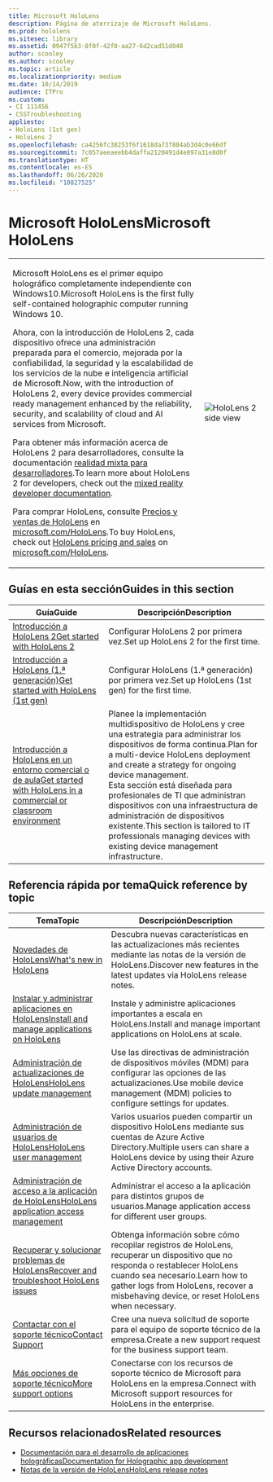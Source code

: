 ```yaml
---
title: Microsoft HoloLens
description: Página de aterrizaje de Microsoft HoloLens.
ms.prod: hololens
ms.sitesec: library
ms.assetid: 0947f5b3-8f0f-42f0-aa27-6d2cad51d040
author: scooley
ms.author: scooley
ms.topic: article
ms.localizationpriority: medium
ms.date: 10/14/2019
audience: ITPro
ms.custom:
- CI 111456
- CSSTroubleshooting
appliesto:
- HoloLens (1st gen)
- HoloLens 2
ms.openlocfilehash: ca4256fc38253f6f1618da73f804ab3d4c0e66df
ms.sourcegitcommit: 7c057aeeaeebb4daffa2120491d4e897a31e8d0f
ms.translationtype: HT
ms.contentlocale: es-ES
ms.lasthandoff: 06/26/2020
ms.locfileid: "10827525"
---
```

# <span data-ttu-id="2e52d-103">Microsoft HoloLens</span><span class="sxs-lookup"><span data-stu-id="2e52d-103">Microsoft HoloLens</span></span>

<table><tbody>
<tr><td style="border: 0px;width: 75%;valign= top">
<p><span data-ttu-id="2e52d-104">Microsoft HoloLens es el primer equipo holográfico completamente independiente con Windows10.</span><span class="sxs-lookup"><span data-stu-id="2e52d-104">Microsoft HoloLens is the first fully self-contained holographic computer running Windows 10.</span></span></p>

<p><span data-ttu-id="2e52d-105">Ahora, con la introducción de HoloLens 2, cada dispositivo ofrece una administración preparada para el comercio, mejorada por la confiabilidad, la seguridad y la escalabilidad de los servicios de la nube e inteligencia artificial de Microsoft.</span><span class="sxs-lookup"><span data-stu-id="2e52d-105">Now, with the introduction of HoloLens 2, every device provides commercial ready management enhanced by the reliability, security, and scalability of cloud and AI services from Microsoft.</span></span></p>

<p><span data-ttu-id="2e52d-106">Para obtener más información acerca de HoloLens 2 para desarrolladores, consulte la documentación <a href="https://docs.microsoft.com/windows/mixed-reality/">realidad mixta para desarrolladores</a>.</span><span class="sxs-lookup"><span data-stu-id="2e52d-106">To learn more about HoloLens 2 for developers, check out the <a href="https://docs.microsoft.com/windows/mixed-reality/">mixed reality developer documentation</a>.</span></span></p>

<p><span data-ttu-id="2e52d-107">Para comprar HoloLens, consulte <a href="https://www.microsoft.com/hololens/buy">Precios y ventas de HoloLens</a> en <a href="https://www.microsoft.com/hololens">microsoft.com/HoloLens</a>.</span><span class="sxs-lookup"><span data-stu-id="2e52d-107">To buy HoloLens, check out <a href="https://www.microsoft.com/hololens/buy">HoloLens pricing and sales</a> on <a href="https://www.microsoft.com/hololens">microsoft.com/HoloLens</a>.</span></span></p>
</td>

<td align="left" style="border: 0px"><img alt="HoloLens 2 side view" src="images/hololens2-side-render-xs.png"/></td></tr>
</tbody></table>

## <span data-ttu-id="2e52d-108">Guías en esta sección</span><span class="sxs-lookup"><span data-stu-id="2e52d-108">Guides in this section</span></span>

| <span data-ttu-id="2e52d-109">Guía</span><span class="sxs-lookup"><span data-stu-id="2e52d-109">Guide</span></span> | <span data-ttu-id="2e52d-110">Descripción</span><span class="sxs-lookup"><span data-stu-id="2e52d-110">Description</span></span> |
| --- | --- |
| [<span data-ttu-id="2e52d-111">Introducción a HoloLens 2</span><span class="sxs-lookup"><span data-stu-id="2e52d-111">Get started with HoloLens 2</span></span>](hololens2-setup.md) | <span data-ttu-id="2e52d-112">Configurar HoloLens 2 por primera vez.</span><span class="sxs-lookup"><span data-stu-id="2e52d-112">Set up HoloLens 2 for the first time.</span></span>  |
| [<span data-ttu-id="2e52d-113">Introducción a HoloLens (1.ª generación)</span><span class="sxs-lookup"><span data-stu-id="2e52d-113">Get started with HoloLens (1st gen)</span></span>](hololens1-setup.md) | <span data-ttu-id="2e52d-114">Configurar HoloLens (1.ª generación) por primera vez.</span><span class="sxs-lookup"><span data-stu-id="2e52d-114">Set up HoloLens (1st gen) for the first time.</span></span>  |
| [<span data-ttu-id="2e52d-115">Introducción a HoloLens en un entorno comercial o de aula</span><span class="sxs-lookup"><span data-stu-id="2e52d-115">Get started with HoloLens in a commercial or classroom environment</span></span>](hololens-requirements.md) | <span data-ttu-id="2e52d-116">Planee la implementación multidispositivo de HoloLens y cree una estrategia para administrar los dispositivos de forma continua.</span><span class="sxs-lookup"><span data-stu-id="2e52d-116">Plan for a multi-device HoloLens deployment and create a strategy for ongoing device management.</span></span></br><span data-ttu-id="2e52d-117">Esta sección está diseñada para profesionales de TI que administran dispositivos con una infraestructura de administración de dispositivos existente.</span><span class="sxs-lookup"><span data-stu-id="2e52d-117">This section is tailored to IT professionals managing devices with existing device management infrastructure.</span></span>  |

## <span data-ttu-id="2e52d-118">Referencia rápida por tema</span><span class="sxs-lookup"><span data-stu-id="2e52d-118">Quick reference by topic</span></span>

| <span data-ttu-id="2e52d-119">Tema</span><span class="sxs-lookup"><span data-stu-id="2e52d-119">Topic</span></span> | <span data-ttu-id="2e52d-120">Descripción</span><span class="sxs-lookup"><span data-stu-id="2e52d-120">Description</span></span> |
| --- | --- |
| [<span data-ttu-id="2e52d-121">Novedades de HoloLens</span><span class="sxs-lookup"><span data-stu-id="2e52d-121">What's new in HoloLens</span></span>](hololens-whats-new.md) | <span data-ttu-id="2e52d-122">Descubra nuevas características en las actualizaciones más recientes mediante las notas de la versión de HoloLens.</span><span class="sxs-lookup"><span data-stu-id="2e52d-122">Discover new features in the latest updates via HoloLens release notes.</span></span> |
| [<span data-ttu-id="2e52d-123">Instalar y administrar aplicaciones en HoloLens</span><span class="sxs-lookup"><span data-stu-id="2e52d-123">Install and manage applications on HoloLens</span></span>](hololens-install-apps.md) | <span data-ttu-id="2e52d-124">Instale y administre aplicaciones importantes a escala en HoloLens.</span><span class="sxs-lookup"><span data-stu-id="2e52d-124">Install and manage important applications on HoloLens at scale.</span></span> |
| [<span data-ttu-id="2e52d-125">Administración de actualizaciones de HoloLens</span><span class="sxs-lookup"><span data-stu-id="2e52d-125">HoloLens update management</span></span>](hololens-updates.md) | <span data-ttu-id="2e52d-126">Use las directivas de administración de dispositivos móviles (MDM) para configurar las opciones de las actualizaciones.</span><span class="sxs-lookup"><span data-stu-id="2e52d-126">Use mobile device management (MDM) policies to configure settings for updates.</span></span> |
| [<span data-ttu-id="2e52d-127">Administración de usuarios de HoloLens</span><span class="sxs-lookup"><span data-stu-id="2e52d-127">HoloLens user management</span></span>](hololens-multiple-users.md) | <span data-ttu-id="2e52d-128">Varios usuarios pueden compartir un dispositivo HoloLens mediante sus cuentas de Azure Active Directory.</span><span class="sxs-lookup"><span data-stu-id="2e52d-128">Multiple users can share a HoloLens device by using their Azure Active Directory accounts.</span></span> |
| [<span data-ttu-id="2e52d-129">Administración de acceso a la aplicación de HoloLens</span><span class="sxs-lookup"><span data-stu-id="2e52d-129">HoloLens application access management</span></span>](hololens-kiosk.md) | <span data-ttu-id="2e52d-130">Administrar el acceso a la aplicación para distintos grupos de usuarios.</span><span class="sxs-lookup"><span data-stu-id="2e52d-130">Manage application access for different user groups.</span></span>  |
| [<span data-ttu-id="2e52d-131">Recuperar y solucionar problemas de HoloLens</span><span class="sxs-lookup"><span data-stu-id="2e52d-131">Recover and troubleshoot HoloLens issues</span></span>](https://support.microsoft.com/products/hololens) |  <span data-ttu-id="2e52d-132">Obtenga información sobre cómo recopilar registros de HoloLens, recuperar un dispositivo que no responda o restablecer HoloLens cuando sea necesario.</span><span class="sxs-lookup"><span data-stu-id="2e52d-132">Learn how to gather logs from HoloLens, recover a misbehaving device, or reset HoloLens when necessary.</span></span> |
| [<span data-ttu-id="2e52d-133">Contactar con el soporte técnico</span><span class="sxs-lookup"><span data-stu-id="2e52d-133">Contact Support</span></span>](https://support.microsoft.com/supportforbusiness/productselection?sapid=e9391227-fa6d-927b-0fff-f96288631b8f) | <span data-ttu-id="2e52d-134">Cree una nueva solicitud de soporte para el equipo de soporte técnico de la empresa.</span><span class="sxs-lookup"><span data-stu-id="2e52d-134">Create a new support request for the business support team.</span></span> | 
| [<span data-ttu-id="2e52d-135">Más opciones de soporte técnico</span><span class="sxs-lookup"><span data-stu-id="2e52d-135">More support options</span></span>](https://support.microsoft.com/products/hololens) | <span data-ttu-id="2e52d-136">Conectarse con los recursos de soporte técnico de Microsoft para HoloLens en la empresa.</span><span class="sxs-lookup"><span data-stu-id="2e52d-136">Connect with Microsoft support resources for HoloLens in the enterprise.</span></span> |

## <span data-ttu-id="2e52d-137">Recursos relacionados</span><span class="sxs-lookup"><span data-stu-id="2e52d-137">Related resources</span></span>

* [<span data-ttu-id="2e52d-138">Documentación para el desarrollo de aplicaciones holográficas</span><span class="sxs-lookup"><span data-stu-id="2e52d-138">Documentation for Holographic app development</span></span>](https://developer.microsoft.com/windows/mixed-reality/development)
* [<span data-ttu-id="2e52d-139">Notas de la versión de HoloLens</span><span class="sxs-lookup"><span data-stu-id="2e52d-139">HoloLens release notes</span></span>](https://docs.microsoft.com/hololens/hololens-release-notes)
